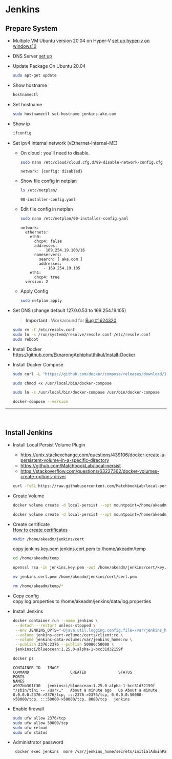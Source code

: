 # Jenkins

## Prepare System
- Multiple VM Ubuntu version 20.04 on Hyper-V   [set up hyper-v on windows10](https://github.com/EknarongAphiphutthikul/Install-Hyper-V)
- DNS Server  [set up](https://github.com/EknarongAphiphutthikul/Install-Dns-bind9)
- Update Package On Ubuntu 20.04
  ```sh
  sudo apt-get update
  ```
- Show hostname
  ```sh
  hostnamectl
  ```
- Set hostname
  ```sh
  sudo hostnamectl set-hostname jenkins.ake.com
  ```
- Show ip
  ```sh
  ifconfig
  ```
- Set ipv4 internal network (vEthernet-Internal-ME)
  - On cloud : you'll need to disable.
    ```sh
    sudo nano /etc/cloud/cloud.cfg.d/99-disable-network-config.cfg
    ```
    ```console
    network: {config: disabled}
    ```
  - Show file config in netplan
    ```sh
    ls /etc/netplan/
    ```
    ```console
    00-installer-config.yaml
    ```
  - Edit file config in netplan
    ```sh
    sudo nano /etc/netplan/00-installer-config.yaml
    ```
    ```console
    network:
      ethernets:
        eth0:
          dhcp4: false
          addresses:
            -  169.254.19.103/16
          nameservers:
            search: [ ake.com ]
            addresses:
              - 169.254.19.105
        eth1:
          dhcp4: true
      version: 2
    ```
  - Apply Config
    ```sh
    sudo netplan apply
    ```

- Set DNS (change default 127.0.0.53 to 169.254.19.105)  
  > **Important** : Workaround for  [Bug #1624320](https://bugs.launchpad.net/ubuntu/+source/systemd/+bug/1624320)
  ```sh
  sudo rm -f /etc/resolv.conf
  sudo ln -s /run/systemd/resolve/resolv.conf /etc/resolv.conf
  sudo reboot
  ```
- Install Docker  
  https://github.com/EknarongAphiphutthikul/Install-Docker

- Install Docker Compose
  ```sh 
  sudo curl -L "https://github.com/docker/compose/releases/download/1.29.2/docker-compose-$(uname -s)-$(uname -m)" -o /usr/local/bin/docker-compose

  sudo chmod +x /usr/local/bin/docker-compose

  sudo ln -s /usr/local/bin/docker-compose /usr/bin/docker-compose

  docker-compose --version
  ```
----

<br/>

## Install Jenkins
- Install Local Persist Volume Plugin  
  - https://unix.stackexchange.com/questions/439106/docker-create-a-persistent-volume-in-a-specific-directory  
  - https://github.com/MatchbookLab/local-persist  
  - https://stackoverflow.com/questions/63227362/docker-volumes-create-options-driver
  ```sh
  curl -fsSL https://raw.githubusercontent.com/MatchbookLab/local-persist/master/scripts/install.sh | sudo bash
  ```
- Create Volume
  ```sh
  docker volume create -d local-persist --opt mountpoint=/home/akeadm/jenkins/data --name jenkins-data-volume

  docker volume create -d local-persist --opt mountpoint=/home/akeadm/jenkins/cert --name jenkins-cert-volume
  ```
- Create certificate  
  [How to create certificates](https://github.com/EknarongAphiphutthikul/OpenSSL-Certificate-Authority)  
  ```sh
  mkdir /home/akeadm/jenkins/cert
  ```
  copy jenkins.key.pem jenkins.cert.pem to /home/akeadm/temp
  ```sh
  cd /home/akeadm/temp

  openssl rsa -in jenkins.key.pem -out /home/akeadm/jenkins/cert/key.pem -passin pass:changeit
  
  mv jenkins.cert.pem /home/akeadm/jenkins/cert/cert.pem

  rm /home/akeadm/temp/*
  ```
- Copy config  
  copy log.properties to /home/akeadm/jenkins/data/log.properties

- Install Jenkins  
  ```sh
  docker container run --name jenkins \
   --detach --restart unless-stopped \
   --env JENKINS_OPTS="-Djava.util.logging.config.file=/var/jenkins_home/log.properties --httpPort=-1 --httpsPort=2376 --httpsCertificate=/certs/client/cert.pem --httpsPrivateKey=/certs/client/key.pem" \
   --volume jenkins-cert-volume:/certs/client:ro \
   --volume jenkins-data-volume:/var/jenkins_home:rw \
   --publish 2376:2376 --publish 50000:50000 \
   jenkinsci/blueocean:1.25.0-alpha-1-bcc31d32159f

  docker ps
  ```
  ```console
  CONTAINER ID   IMAGE                                             COMMAND                  CREATED              STATUS              PORTS                                                                                                NAMES
  a997bb301f30   jenkinsci/blueocean:1.25.0-alpha-1-bcc31d32159f   "/sbin/tini -- /usr/…"   About a minute ago   Up About a minute   0.0.0.0:2376->2376/tcp, :::2376->2376/tcp, 0.0.0.0:50000->50000/tcp, :::50000->50000/tcp, 8080/tcp   jenkins
  ```
- Enable firewall
  ```sh
  sudo ufw allow 2376/tcp
  sudo ufw allow 50000/tcp
  sudo ufw reload
  sudo ufw status
  ```
- Administrator password
  ```sh
   docker exec jenkins  more /var/jenkins_home/secrets/initialAdminPassword
  ```